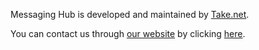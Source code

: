 Messaging Hub is developed and maintained by [Take.net](http://take.net).

You can contact us through [our website](http://take.net) by clicking [here](http://take.net/#contact).
